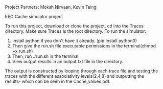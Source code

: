 Project Partners: Moksh Nirvaan, Kevin Taing

EEC Cache simulator project

To run this project, download or clone the project, cd into the Traces directory. Make sure Traces is the root directory. To run the simulator:

1. Install python if you don't have it already. (pip install python3)
2. Then give the run.sh file executable permissions in the terminal(chmod +x run.sh)
3. Then, run ./run.sh in the terminal
4. View output results in an output.txt file in the directory. 

The output is constructed by looping through each trace file and testing the traces with the different associativity levels(2,4,8) and outputting the results- which can be seen in the Cache_values pdf. 

